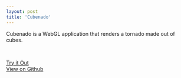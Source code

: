 ```yaml
---
layout: post
title: 'Cubenado'
---
```


Cubenado is a WebGL application that renders a tornado made out of cubes.

<br />

<a href="https://jsh.sh/cubenado/">Try it Out</a> <br />
<a href="https://github.com/joshshadik/cubenado/">View on Github</a>
